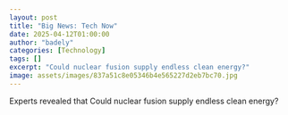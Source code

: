 ```yaml
---
layout: post
title: "Big News: Tech Now"
date: 2025-04-12T01:00:00
author: "badely"
categories: [Technology]
tags: []
excerpt: "Could nuclear fusion supply endless clean energy?"
image: assets/images/837a51c8e05346b4e565227d2eb7bc70.jpg
---
```


Experts revealed that Could nuclear fusion supply endless clean energy?

